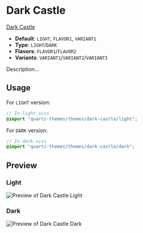 # Dark Castle

[Dark Castle](https://github.com/scottgriv)

- **Default**: `LIGHT`, `FLAVOR1`, `VARIANT1`
- **Type**: `LIGHT`/`DARK`
- **Flavors**: `FLAVOR1`/`FLAVOR2`
- **Variants**: `VARIANT1`/`VARIANT2`/`VARIANT3`

Description...

## Usage

For `LIGHT` version:

```scss
// In light.scss
@import "quartz-themes/themes/dark-castle/light";
```

For `DARK` version:

```scss
// In dark.scss
@import "quartz-themes/themes/dark-castle/dark";
```

## Preview

### Light

![Preview of Dark Castle Light](preview-light.png)

### Dark

![Preview of Dark Castle Dark](preview-dark.png)
